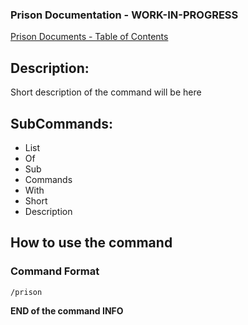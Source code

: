 ### Prison Documentation - **WORK-IN-PROGRESS**
[Prison Documents - Table of Contents](docs/prison_docs_000_toc.md)

## Description:

Short description of the command will be here

## SubCommands:

- List
- Of
- Sub
- Commands
- With
- Short
- Description

## How to use the command

### Command Format

`/prison`

**END of the command INFO**